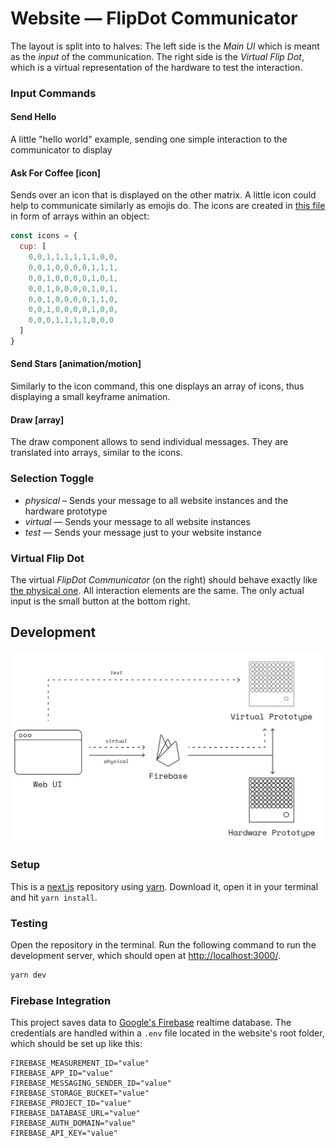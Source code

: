 # Website — FlipDot Communicator

The layout is split into to halves: The left side is the *Main UI* which is meant as the *input* of the communication. The right side is the *Virtual Flip Dot*, which is a virtual representation of the hardware to test the interaction.

### Input Commands

#### Send Hello

A little "hello world" example, sending one simple interaction to the communicator to display

#### Ask For Coffee [icon]

Sends over an icon that is displayed on the other matrix. A little icon could help to communicate similarly as emojis do. The icons are created in [this file](components/VirtualFlipDot/icons.js) in form of arrays within an object:

```js
const icons = {
  cup: [
    0,0,1,1,1,1,1,1,0,0,
    0,0,1,0,0,0,0,1,1,1,
    0,0,1,0,0,0,0,1,0,1,
    0,0,1,0,0,0,0,1,0,1,
    0,0,1,0,0,0,0,1,1,0,
    0,0,1,0,0,0,0,1,0,0,
    0,0,0,1,1,1,1,0,0,0
  ]
}
```


#### Send Stars [animation/motion]

Similarly to the icon command, this one displays an array of icons, thus displaying a small keyframe animation.

#### Draw [array]

The draw component allows to send individual messages. They are translated into arrays, similar to the icons.

### Selection Toggle

- *physical* – Sends your message to all website instances and the hardware prototype
- *virtual* — Sends your message to all website instances
- *test* — Sends your message just to your website instance

### Virtual Flip Dot

The virtual *FlipDot Communicator* (on the right) should behave exactly like [the physical one](../hardware). All interaction elements are the same. The only actual input is the small button at the bottom right.

## Development

![Architecture](docs/SoftwareArchitecture.svg)

### Setup

This is a [next.js](https://nextjs.org/) repository using [yarn](https://yarnpkg.com/). Download it, open it in your terminal and hit `yarn install`.

### Testing

Open the repository in the terminal. Run the following command to run the development server, which should open at [http://localhost:3000/](http://localhost:3000/).

```sh
yarn dev
```

### Firebase Integration

This project saves data to [Google's Firebase](https://firebase.google.com/) realtime database. The credentials are handled within a `.env` file located in the website's root folder, which should be set up like this:

```env
FIREBASE_MEASUREMENT_ID="value"
FIREBASE_APP_ID="value"
FIREBASE_MESSAGING_SENDER_ID="value"
FIREBASE_STORAGE_BUCKET="value"
FIREBASE_PROJECT_ID="value"
FIREBASE_DATABASE_URL="value"
FIREBASE_AUTH_DOMAIN="value"
FIREBASE_API_KEY="value"
```